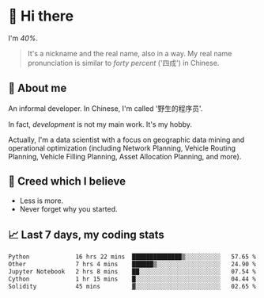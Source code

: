 # 👋 Hi there

I'm *40%*.

> It's a nickname and the real name, also in a way.
> My real name pronunciation is similar to *forty percent* ('四成') in Chinese.

## :speech_balloon: About me

An informal developer. In Chinese, I'm called '野生的程序员'.

In fact, _development_ is not my main work. It's my hobby.

Actually, I'm a data scientist with a focus on geographic data mining and operational optimization (including Network Planning, Vehicle Routing Planning, Vehicle Filling Planning, Asset Allocation Planning, and more).

## :see_no_evil: Creed which I believe

- Less is more.
- Never forget why you started.

## :chart_with_upwards_trend: Last 7 days, my coding stats

<!--START_SECTION:waka-->

```txt
Python             16 hrs 22 mins  ██████████████▒░░░░░░░░░░   57.65 %
Other              7 hrs 4 mins    ██████▒░░░░░░░░░░░░░░░░░░   24.90 %
Jupyter Notebook   2 hrs 8 mins    ██░░░░░░░░░░░░░░░░░░░░░░░   07.54 %
Cython             1 hr 15 mins    █░░░░░░░░░░░░░░░░░░░░░░░░   04.44 %
Solidity           45 mins         ▓░░░░░░░░░░░░░░░░░░░░░░░░   02.65 %
```

<!--END_SECTION:waka-->
